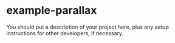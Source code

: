 # example-parallax

You should put a description of your project here, plus any setup instructions for other developers, if necessary.